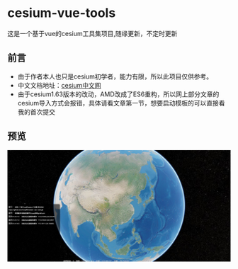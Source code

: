 # cesium-vue-tools
这是一个基于vue的cesium工具集项目,随缘更新，不定时更新

## 前言
 - 由于作者本人也只是cesium初学者，能力有限，所以此项目仅供参考。
 - 中文文档地址：[cesium中文网](http://cesium.xin/cesium/cn/Documentation1.62/Globe.html)
 - 由于cesium1.63版本的改动，AMD改成了ES6重构，所以网上部分文章的cesium导入方式会报错，具体请看文章第一节，想要启动模板的可以直接看我的首次提交

## 预览

![图片在github上，加载不出来试试科学上网](https://raw.githubusercontent.com/Couy69/assets/master/Snipaste_2021-06-02_16-47-48.jpg)